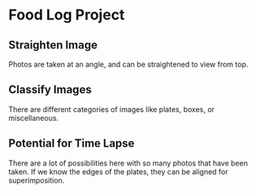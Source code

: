 # Food Log Project

## Straighten Image
Photos are taken at an angle, and can be straightened to view from top.

## Classify Images
There are different categories of images like plates, boxes, or miscellaneous. 

## Potential for Time Lapse
There are a lot of possibilities here with so many photos that have been taken. If we know the edges of the plates, they can be aligned for superimposition.